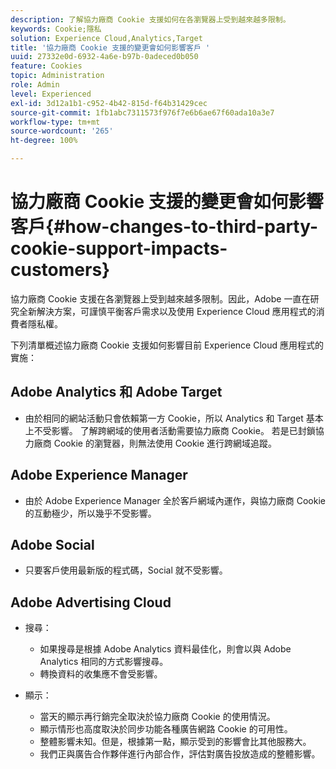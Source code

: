 ```yaml
---
description: 了解協力廠商 Cookie 支援如何在各瀏覽器上受到越來越多限制。
keywords: Cookie;隱私
solution: Experience Cloud,Analytics,Target
title: '協力廠商 Cookie 支援的變更會如何影響客戶 '
uuid: 27332e0d-6932-4a6e-b97b-0adeced0b050
feature: Cookies
topic: Administration
role: Admin
level: Experienced
exl-id: 3d12a1b1-c952-4b42-815d-f64b31429cec
source-git-commit: 1fb1abc7311573f976f7e6b6ae67f60ada10a3e7
workflow-type: tm+mt
source-wordcount: '265'
ht-degree: 100%

---
```


# 協力廠商 Cookie 支援的變更會如何影響客戶{#how-changes-to-third-party-cookie-support-impacts-customers}

協力廠商 Cookie 支援在各瀏覽器上受到越來越多限制。因此，Adobe 一直在研究全新解決方案，可謹慎平衡客戶需求以及使用 Experience Cloud 應用程式的消費者隱私權。

下列清單概述協力廠商 Cookie 支援如何影響目前 Experience Cloud 應用程式的實施：

## Adobe Analytics 和 Adobe Target

* 由於相同的網站活動只會依賴第一方 Cookie，所以 Analytics 和 Target 基本上不受影響。 了解跨網域的使用者活動需要協力廠商 Cookie。 若是已封鎖協力廠商 Cookie 的瀏覽器，則無法使用 Cookie 進行跨網域追蹤。

## Adobe Experience Manager

* 由於 Adobe Experience Manager 全於客戶網域內運作，與協力廠商 Cookie 的互動極少，所以幾乎不受影響。

## Adobe Social

* 只要客戶使用最新版的程式碼，Social 就不受影響。

## Adobe Advertising Cloud

* 搜尋：

   * 如果搜尋是根據 Adobe Analytics 資料最佳化，則會以與 Adobe Analytics 相同的方式影響搜尋。
   * 轉換資料的收集應不會受影響。

* 顯示：

   * 當天的顯示再行銷完全取決於協力廠商 Cookie 的使用情況。
   * 顯示情形也高度取決於同步功能各種廣告網路 Cookie 的可用性。
   * 整體影響未知。但是，根據第一點，顯示受到的影響會比其他服務大。
   * 我們正與廣告合作夥伴進行內部合作，評估對廣告投放造成的整體影響。
